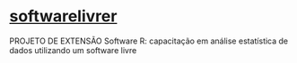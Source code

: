 # [softwarelivrer](https://softwarelivrer.github.io/inicio/)
PROJETO DE EXTENSÃO  Software R: capacitação em análise estatística de dados utilizando um software livre
